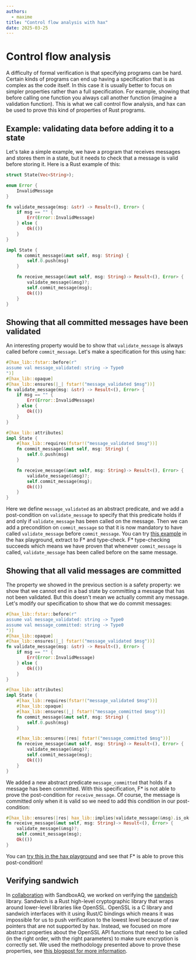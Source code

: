 ```yaml
---
authors:
  - maxime
title: "Control flow analysis with hax"
date: 2025-03-25
---
```


# Control flow analysis
A difficulty of formal verification is that specifying programs can be hard. Certain kinds of programs can end up having a specification that is as complex as the code itself. In this case it is usually better to focus on simpler properties rather than a full specification. For example, showing that before calling one function you always  call another function (imagine a validation function). This is what we call control flow analysis, and hax can be used to prove this kind of properties of Rust programs.
## Example: validating data before adding it to a state
Let's take a simple example, we have a program that receives messages and stores them in a state, but it needs to check that a message is valid before storing it. Here is a Rust example of this:
```rust
struct State(Vec<String>);

enum Error {
    InvalidMessage
}

fn validate_message(msg: &str) -> Result<(), Error> {
    if msg == "" {
        Err(Error::InvalidMessage)
    } else {
        Ok(())
    }
}

impl State {
    fn commit_message(&mut self, msg: String) {
        self.0.push(msg)
    }

    fn receive_message(&mut self, msg: String)-> Result<(), Error> {
        validate_message(&msg)?;
        self.commit_message(msg);
        Ok(())
    }
}
```
## Showing that all committed messages have been validated
An interesting property would be to show that `validate_message` is always called before `commit_message`. Let's make a specification for this using hax:
```rust
#[hax_lib::fstar::before(r"
assume val message_validated: string -> Type0
")]
#[hax_lib::opaque]
#[hax_lib::ensures(|_| fstar!("message_validated $msg"))]
fn validate_message(msg: &str) -> Result<(), Error> {
    if msg == "" {
        Err(Error::InvalidMessage)
    } else {
        Ok(())
    }
}

#[hax_lib::attributes]
impl State {
    #[hax_lib::requires(fstar!("message_validated $msg"))]
    fn commit_message(&mut self, msg: String) {
        self.0.push(msg)
    }

    fn receive_message(&mut self, msg: String)-> Result<(), Error> {
        validate_message(&msg)?;
        self.commit_message(msg);
        Ok(())
    }
}
```
Here we define `message_validated` as an abstract predicate, and we add a post-condition on `validate_message` to specify that this predicate holds if and only if `validate_message` has been called on the message. Then we can add a precondition on `commit_message` so that it is now mandatory to have called `validate_message` before `commit_message`. You can try [this example](https://hax-playground.cryspen.com/#fstar/4dec0f8ea9/gist=8f4ff24a1e2ecd1a0e45716e2a1f6c5d) in the hax playground, extract to F* and type-check. F* type-checking succeeds which means we have proven that whenever `commit_message` is called, `validate_message` has been called before on the same message.
## Showing that all valid messages are committed
The property we showed in the previous section is a safety property: we show that we cannot end in a bad state by committing a message that has not been validated. But this doesn't mean we actually commit any message. Let's modify our specification to show that we do commit messages:
```rust
#[hax_lib::fstar::before(r"
assume val message_validated: string -> Type0
assume val message_committed: string -> Type0
")]
#[hax_lib::opaque]
#[hax_lib::ensures(|_| fstar!("message_validated $msg"))]
fn validate_message(msg: &str) -> Result<(), Error> {
    if msg == "" {
        Err(Error::InvalidMessage)
    } else {
        Ok(())
    }
}

#[hax_lib::attributes]
impl State {
    #[hax_lib::requires(fstar!("message_validated $msg"))]
    #[hax_lib::opaque]
    #[hax_lib::ensures(|_| fstar!("message_committed $msg"))]
    fn commit_message(&mut self, msg: String) {
        self.0.push(msg)
    }

    #[hax_lib::ensures(|res| fstar!("message_committed $msg"))]
    fn receive_message(&mut self, msg: String)-> Result<(), Error> {
        validate_message(&msg)?;
        self.commit_message(msg);
        Ok(())
    }
}
```
We added a new abstract predicate `message_committed` that holds if a message has been committed. With this specification, F* is not able to prove the post-condition for `receive_message`. Of course, the message is committed only when it is valid so we need to add this condition in our post-condition:
```rust
#[hax_lib::ensures(|res| hax_lib::implies(validate_message(&msg).is_ok(), fstar!("message_committed $msg")))]
fn receive_message(&mut self, msg: String)-> Result<(), Error> {
    validate_message(&msg)?;
    self.commit_message(msg);
    Ok(())
}
```
You can [try this in the hax playground](https://hax-playground.cryspen.com/#fstar/4dec0f8ea9/gist=bdf9aa71a0c94a0318bc1682dd03d2a4) and see that F* is able to prove this post-condition!
## Verifying sandwich
In [collaboration](https://cryspen.com/post/hax-sandbox/) with SandboxAQ, we worked on verifying the [sandwich](https://github.com/sandbox-quantum/sandwich) library. Sandwich is a Rust high-level cryptographic library that wraps around lower-level libraries like OpenSSL. OpenSSL is a C library and sandwich interfaces with it using Rust/C bindings which means it was impossible for us to push verification to the lowest level because of raw pointers that are not supported by hax. Instead, we focused on more abstract properties about the OpenSSL API functions that need to be called (in the right order, with the right parameters) to make sure encryption is correctly set. We used the methodology presented above to prove these properties, see [this blogpost for more information](todo-link).
